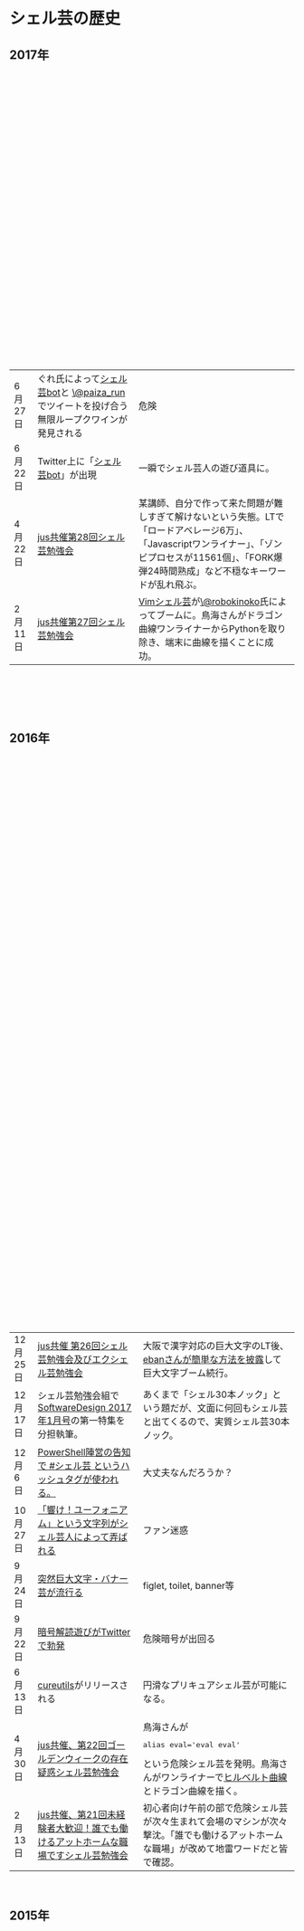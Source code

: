 # シェル芸の歴史
<h2>2017年</h2><br />
<br />
<table><br />
<tbody><br />
<tr><br />
<td>6月27日</td><br />
<td>ぐれ氏によって<a href="https://twitter.com/minyoruminyon">シェル芸bot</a>と <a href="https://twitter.com/paiza_run">\@paiza_run</a> でツイートを投げ合う無限ループクワインが発見される</td><br />
<td>危険</td><br />
</tr><br />
<br />
<br />
<tr><br />
<td>6月22日</td><br />
<td>Twitter上に「<a href="https://twitter.com/minyoruminyon">シェル芸bot</a>」が出現</td><br />
<td>一瞬でシェル芸人の遊び道具に。</td><br />
</tr><br />
<br />
<tr><br />
<td>4月22日</td><br />
<td><a href="/?p=9632">jus共催第28回シェル芸勉強会</a></td><br />
<td>某講師、自分で作って来た問題が難しすぎて解けないという失態。LTで「ロードアベレージ6万」、「Javascriptワンライナー」、「ゾンビプロセスが11561個」、「FORK爆弾24時間熟成」など不穏なキーワードが乱れ飛ぶ。</td><br />
</tr><br />
<br />
<tr><br />
<td>2月11日</td><br />
<td><a href="/?p=9341">jus共催第27回シェル芸勉強会</a></td><br />
<td><a href="https://togetter.com/li/1080646">Vimシェル芸</a>が<a href="https://twitter.com/robokinoko">\@robokinoko</a>氏によってブームに。鳥海さんがドラゴン曲線ワンライナーからPythonを取り除き、端末に曲線を描くことに成功。</td><br />
</tr><br />
<br />
</tbody><br />
</table><br />
<br />
<br />
<br />
<h2>2016年</h2><br />
<table><br />
<tbody><br />
<br />
<br />
<td>12月25日</td><br />
<td><a href="https://togetter.com/li/1063223">jus共催 第26回シェル芸勉強会及びエクシェル芸勉強会</a></td><br />
<td>大阪で漢字対応の巨大文字のLT後、<a href="https://twitter.com/eban/status/813261361622884352">ebanさんが簡単な方法を披露</a>して巨大文字ブーム続行。</td><br />
</tr><br />
<br />
<br />
<td>12月17日</td><br />
<td>シェル芸勉強会組で<a href="http://gihyo.jp/magazine/SD/archive/2017/201701">SoftwareDesign 2017年1月号</a>の第一特集を分担執筆。</td><br />
<td>あくまで「シェル30本ノック」という題だが、文面に何回もシェル芸と出てくるので、実質シェル芸30本ノック。</td><br />
</tr><br />
<br />
<tr><br />
<td>12月6日</td><br />
<td><a href="https://twitter.com/ayatokura/status/806095968072396800">PowerShell陣営の告知で #シェル芸 というハッシュタグが使われる。</a></td><br />
<td>大丈夫なんだろうか？</td><br />
</tr><br />
<br />
<tr><br />
<td>10月27日</td><br />
<td><a href="http://togetter.com/li/1041621">「響け！ユーフォニアム」という文字列がシェル芸人によって弄ばれる</a></td><br />
<td>ファン迷惑</td><br />
</tr><br />
<br />
<tr><br />
<td>9月24日</td><br />
<td><a href="http://togetter.com/li/1028373">突然巨大文字・バナー芸が流行る</a></td><br />
<td>figlet, toilet, banner等</td><br />
</tr><br />
<br />
<tr><br />
<td>9月22日</td><br />
<td><a href="http://togetter.com/li/1027398">暗号解読遊びがTwitterで勃発</a></td><br />
<td>危険暗号が出回る</td><br />
</tr><br />
<br />
<tr><br />
<td>6月13日</td><br />
<td><a href="https://github.com/greymd/cureutils">cureutils</a>がリリースされる</td><br />
<td>円滑なプリキュアシェル芸が可能になる。</td><br />
</tr><br />
<br />
<tr><br />
<td>4月30日</td><br />
<td><a href="https://blog.ueda.asia/?p=8118">jus共催、第22回ゴールデンウィークの存在疑惑シェル芸勉強会</a></td><br />
<td>鳥海さんが<pre>alias eval='eval eval'</pre>という危険シェル芸を発明。鳥海さんがワンライナーで<a href="https://youtu.be/e3UPHCrOmzE">ヒルベルト曲線</a>とドラゴン曲線を描く。</td><br />
</tr><br />
<br />
<tr><br />
<td>2月13日</td><br />
<td><a href="http://togetter.com/li/938154">jus共催、第21回未経験者大歓迎！誰でも働けるアットホームな職場ですシェル芸勉強会</a></td><br />
<td>初心者向け午前の部で危険シェル芸が次々生まれて会場のマシンが次々撃沈。「誰でも働けるアットホームな職場」が改めて地雷ワードだと皆で確認。</td><br />
</tr><br />
<br />
</tbody><br />
</table><br />
<h2>2015年</h2><br />
<table><br />
<tbody><br />
<tr><br />
<td>12月22日</td><br />
<td>ぐれ氏「<a href="http://b.hatena.ne.jp/entry/qiita.com/greymd/items/a4ecf8e70f11eb1e5f72">たのしいな</a>」</td><br />
<td>たのしいな</td><br />
</tr><br />
<br />
<tr><br />
<td>10月31日</td><br />
<td><a href="http://togetter.com/li/893755">第19回シェル芸3周年記念勉強会</a></td><br />
<td><a href="https://twitter.com/mutz0623">むっつー氏</a>が<a href="http://www.slideshare.net/mutz0623">trueコマンドに0以外の終了ステータスを出させるという偉業を達成。</a></td><br />
</tr><br />
<br />
<tr><br />
<td>10月26日</td><br />
<td><a href="http://togetter.com/li/893396">マイナンバーシェル芸事件</a></td><br />
<td>マイナンバーのクラックが試みられる。当然、クラックはできないので冗談の範疇だと信じたい。</td><br />
</tr><br />
<br />
<tr><br />
<td>8月29日</td><br />
<td><a href="http://togetter.com/li/867184">第18回ニンニク入れますかシェル芸勉強会</a></td><br />
<td>午前の部開始。ぐれ氏の<a href="http://b.hatena.ne.jp/entry/www.slideshare.net/YasuhiroYamada1/arduino-52210988">例のLT</a>で会場が笑いすぎで腹痛。</td><br />
</tr><br />
<br />
<tr><br />
<td>7月24日</td><br />
<td><a href="http://togetter.com/li/851933">粋な町人の間でシェルしぐさが流行る</a></td><br />
<td>江戸しぐさを皮肉るつもりだったがあんまり皮肉った感じにはならず企画倒れムード。</td><br />
</tr><br />
<br />
<tr><br />
<td>5月15日</td><br />
<td><a href="https://blog.ueda.asia/?page_id=5787">シェルプログラミング実用テクニック発売</a></td><br />
<td>よりシェル芸っぽい本。</td><br />
</tr><br />
<br />
<tr><br />
<td>4月18日</td><br />
<td><a href="http://togetter.com/li/810033">第16回春だからログ解析するぞシェル芸勉強会</a></td><br />
<td><a href="http://papiro.hatenablog.jp/entry/2015/04/18/222408">福岡サテライトがはじめて開設される。</a></td><br />
</tr><br />
</tbody><br />
</table><br />
<br />
<h2>2014年</h2><br />
<br />
<table><br />
<tbody><br />
<tr><br />
<td>12月13日</td><br />
<td><a href="http://togetter.com/li/757291">第14回東京居残りシェル芸勉強会</a></td><br />
<td>鳥取で同時開催の日本UNIXユーザ会共催シェルスクリプトワークショップと中継。</td><br />
</tr><br />
<tr><br />
<td>10月5日</td><br />
<td><a href="http://togetter.com/li/727412">第13回危険でない方のシェル芸勉強会</a></td><br />
<td>初めて<a href="http://www.kunst1080.net/entry/2014/10/05/000541">大阪サテライト</a>が開設される。</td><br />
</tr><br />
<tr><br />
<td>9月25日</td><br />
<td><a href="https://blog.ueda.asia/?p=3967">ShellShockが起きる</a></td><br />
<td>なぜか「bashなんかなくなれ」と上田が罵声を浴びる on Twitter。</td><br />
</tr><br />
<tr><br />
<td>8月20日</td><br />
<td><a href="http://togetter.com/li/709172">危険シェル芸の発生</a></td><br />
<td>: () { : | : &amp; } ; :</td><br />
</tr><br />
<br />
<tr><br />
<td>8月7日</td><br />
<td><a href="http://ja.uncyclopedia.info/wiki/%E3%82%B7%E3%82%A7%E3%83%AB%E8%8A%B8">アンサイクロペディアにシェル芸のページが出現</a></td><br />
<td>同じ頃、ウィキペディアのシェル芸のページはUSP友の会のページに併合されて消える。</td><br />
</tr><br />
<br />
<tr><br />
<td>8月2日</td><br />
<td><a href="http://togetter.com/li/701509">第12回本当は怖くないシェル芸勉強会</a></td><br />
<td>鳥海さんがバックスラッシュを多用した<a href="https://twitter.com/ryuichiueda/status/495494677366202368">素数列挙変態ワンライナー</a>を披露して会場が恐怖のズンドコに。</td><br />
</tr><br />
<br />
<tr><br />
<td>7月2日</td><br />
<td><a href="https://blog.ueda.asia/?page_id=3237">シェルスクリプト高速開発手法入門</a>が発売される</td><br />
<td>表紙に「シェル芸を極めよ」と書いてあって失禁。</td><br />
</tr><br />
<br />
<br />
<tr><br />
<td>6月14日</td><br />
<td><a href="http://togetter.com/li/680441">jus & USP友の会共催 シェルワンライナー勉強会\@関西（第11回シェル芸勉強会）</a></td><br />
<td>大阪で初開催。jusさんと一緒にやるということで「シェル芸」という言葉は控えめに使用。なお2016年現在は(ry。このころ、<a href="https://twitter.com/eban">\@eban</a>さんに捕捉されたっぽい。東京サテライトがあって4人集まったっぽい。</td><br />
</tr><br />
<br />
<tr><br />
<td>3月26日</td><br />
<td>sed等で強引にエクセルファイルからデータを抜き出す技に「<a href="https://twitter.com/nullpopopo/status/448832135101968384">エクシェル芸</a>」と名前が付く。</td><br />
<td><a href="https://twitter.com/nullpopopo">\@nullpopopo</a>氏より。</td><br />
</tr><br />
<br />
<tr><br />
<td>2月15日</td><br />
<td><a href="http://togetter.com/li/631003">第9回寒中シェル芸勉強会</a></td><br />
<td>第4回〜第8回のまとめが見当たらないが、この頃にはxargsが乱用されていた模様。</td><br />
</tr><br />
<br />
</tbody><br />
</table><br />
&nbsp;<br />
<br />
<h2>2013年</h2><br />
<br />
<table><br />
<tbody><br />
<br />
<tr><br />
<td>11月18日</td><br />
<td>開眼シェルスクリプトの連載が<a href="http://gihyo.jp/magazine/SD/archive/2013/201312">SoftwareDesign 2013年12月号</a>で終了。</td><br />
<td>最初6ヶ月という話だったが2年、24回続く。</td><br />
</tr><br />
<br />
<tr><br />
<td>8月24日</td><br />
<td><a href="http://www.slideshare.net/ryuichiueda/20130824">第6回チャンピオンシップシェル芸ランナー勉強会</a></td><br />
<td><a href="http://ll.jus.or.jp/2013/">LLイベント（LLまつり）</a>内でチュートリアルとして実施。bashはlightweight languageだと主張。（そんなに主張したいわけではない。）</td><br />
</tr><br />
<br />
<tr><br />
<td>2月16日</td><br />
<td><a href="http://togetter.com/li/457159">第3回シェル芸爆破デスマッチ勉強会</a></td><br />
<td>sed縛りのシンプルな問題を扱う。この頃からシェル芸勉強会という名前で定着。</td><br />
</tr><br />
<br />
</tbody><br />
</table><br />
<br />
<h2>2012年</h2><br />
<table><br />
<tbody><br />
<tr><br />
<td>12月8日</td><br />
<td><a href="http://togetter.com/li/419987">第2回シェル芸人養成勉強会</a></td><br />
<td>現在は第2回シェル芸勉強会と呼称。まとめが残っている一番古いもので、出てくるコマンドが少ない。上田=女子高生というイメージが定着（どうでもいい）</td><br />
</tr><br />
<tr><br />
<td>10月27日</td><br />
<td><a href="https://heartbeats.jp/hbstudy/2012/10/hbstudy38.html">hbstudy#38</a></td><br />
<td>現在は第1回シェル芸勉強会と呼称。<span style="color:red">「シェル芸」という言葉が初めて使われる。</span></td><br />
</tr><br />
</tbody><br />
</table><br />
<br />
<h2>2011年</h2><br />
<table><br />
<tbody><br />
<tr><br />
<td>12月17日</td><br />
<td>「開眼シェルスクリプト」が<a href="http://gihyo.jp/magazine/SD/archive/2012/201201">SoftwareDesign 2012年1月号</a>から連載開始。</td><br />
<td>ふざけたい上田と、硬派な紙面作りをしたい編集Y様との長期に渡る「ふざけているとふざけていないの線引きの戦い」が始まる（2016年12月現在継続中）。</td><br />
</tr><br />
<br />
</tbody><br />
</table><br />
<br />
<br />
&nbsp;<br />
<h2>下書き</h2><br />
<ul><br />
 	<li>第10回記念シェル芸勉強会: http://togetter.com/li/651837</li><br />
 	<li>base64で会話</li><br />
</ul>
